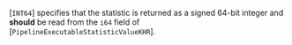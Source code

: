 [`INT64`] specifies that
the statistic is returned as a signed 64-bit integer and  **should**  be read
from the `i64` field of [`PipelineExecutableStatisticValueKHR`].